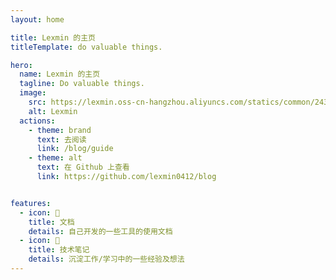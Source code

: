 ```yaml
---
layout: home

title: Lexmin 的主页
titleTemplate: do valuable things.

hero:
  name: Lexmin 的主页
  tagline: Do valuable things.
  image:
    src: https://lexmin.oss-cn-hangzhou.aliyuncs.com/statics/common/24385370.jpeg?x-oss-process=image/resize,w_200
    alt: Lexmin
  actions:
    - theme: brand
      text: 去阅读
      link: /blog/guide
    - theme: alt
      text: 在 Github 上查看
      link: https://github.com/lexmin0412/blog


features:
  - icon: 📖
    title: 文档
    details: 自己开发的一些工具的使用文档
  - icon: 📒
    title: 技术笔记
    details: 沉淀工作/学习中的一些经验及想法
---
```

